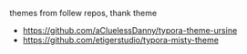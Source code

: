 themes from follew repos, thank theme

- https://github.com/aCluelessDanny/typora-theme-ursine
- https://github.com/etigerstudio/typora-misty-theme